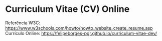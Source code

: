 # Curriculum Vitae (CV) Online

Referência W3C: https://www.w3schools.com/howto/howto_website_create_resume.asp
Currículo Online: https://felipeborges-pgr.github.io/curriculum-vitae-dev/
